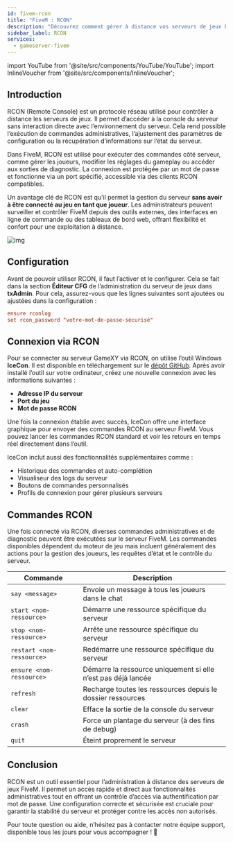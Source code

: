 ```yaml
---
id: fivem-rcon
title: "FiveM : RCON"
description: "Découvrez comment gérer à distance vos serveurs de jeux FiveM avec RCON pour un contrôle et une surveillance flexibles → En savoir plus maintenant"
sidebar_label: RCON
services:
  - gameserver-fivem
---
```


import YouTube from '@site/src/components/YouTube/YouTube';
import InlineVoucher from '@site/src/components/InlineVoucher';

## Introduction

RCON (Remote Console) est un protocole réseau utilisé pour contrôler à distance les serveurs de jeux. Il permet d’accéder à la console du serveur sans interaction directe avec l’environnement du serveur. Cela rend possible l’exécution de commandes administratives, l’ajustement des paramètres de configuration ou la récupération d’informations sur l’état du serveur.

Dans FiveM, RCON est utilisé pour exécuter des commandes côté serveur, comme gérer les joueurs, modifier les réglages du gameplay ou accéder aux sorties de diagnostic. La connexion est protégée par un mot de passe et fonctionne via un port spécifié, accessible via des clients RCON compatibles.

Un avantage clé de RCON est qu’il permet la gestion du serveur **sans avoir à être connecté au jeu en tant que joueur**. Les administrateurs peuvent surveiller et contrôler FiveM depuis des outils externes, des interfaces en ligne de commande ou des tableaux de bord web, offrant flexibilité et confort pour une exploitation à distance.

![img](https://screensaver01.zap-hosting.com/index.php/s/iEAHnZ6FnQdWn7e/preview)

<InlineVoucher />

## Configuration

Avant de pouvoir utiliser RCON, il faut l’activer et le configurer. Cela se fait dans la section **Éditeur CFG** de l’administration du serveur de jeux dans **txAdmin**. Pour cela, assurez-vous que les lignes suivantes sont ajoutées ou ajustées dans la configuration :

```cfg
ensure rconlog
set rcon_password "votre-mot-de-passe-sécurisé"
```



## Connexion via RCON

Pour se connecter au serveur GameXY via RCON, on utilise l’outil Windows **IceCon**. Il est disponible en téléchargement sur le [dépôt GitHub](https://github.com/icedream/icecon). Après avoir installé l’outil sur votre ordinateur, créez une nouvelle connexion avec les informations suivantes :

- **Adresse IP du serveur**  
- **Port du jeu**
- **Mot de passe RCON**

Une fois la connexion établie avec succès, IceCon offre une interface graphique pour envoyer des commandes RCON au serveur FiveM. Vous pouvez lancer les commandes RCON standard et voir les retours en temps réel directement dans l’outil.

IceCon inclut aussi des fonctionnalités supplémentaires comme :

- Historique des commandes et auto-complétion  
- Visualiseur des logs du serveur  
- Boutons de commandes personnalisés  
- Profils de connexion pour gérer plusieurs serveurs



## Commandes RCON

Une fois connecté via RCON, diverses commandes administratives et de diagnostic peuvent être exécutées sur le serveur FiveM. Les commandes disponibles dépendent du moteur de jeu mais incluent généralement des actions pour la gestion des joueurs, les requêtes d’état et le contrôle du serveur.

| Commande                  | Description                                        |
| ------------------------- | ------------------------------------------------- |
| `say <message>`           | Envoie un message à tous les joueurs dans le chat |
| `start <nom-ressource>`   | Démarre une ressource spécifique du serveur       |
| `stop <nom-ressource>`    | Arrête une ressource spécifique du serveur        |
| `restart <nom-ressource>` | Redémarre une ressource spécifique du serveur     |
| `ensure <nom-ressource>`  | Démarre la ressource uniquement si elle n’est pas déjà lancée |
| `refresh`                 | Recharge toutes les ressources depuis le dossier ressources |
| `clear`                   | Efface la sortie de la console du serveur         |
| `crash`                   | Force un plantage du serveur (à des fins de debug)|
| `quit`                    | Éteint proprement le serveur                        |



## Conclusion

RCON est un outil essentiel pour l’administration à distance des serveurs de jeux FiveM. Il permet un accès rapide et direct aux fonctionnalités administratives tout en offrant un contrôle d’accès via authentification par mot de passe. Une configuration correcte et sécurisée est cruciale pour garantir la stabilité du serveur et protéger contre les accès non autorisés.

Pour toute question ou aide, n’hésitez pas à contacter notre équipe support, disponible tous les jours pour vous accompagner ! 🙂

<InlineVoucher />